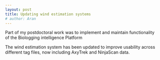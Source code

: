 ```yaml
---
layout: post
title: Updating wind estimation systems
# author: Aran
---
```


Part of my postdoctoral work was to implement and maintain functionality of the Biologging intelligence Platform

The wind estimation system has been updated to improve usability across different tag files, now including AxyTrek and NinjaScan data.